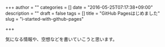 +++
author = ""
categories = []
date = "2016-05-25T07:17:38+09:00"
description = ""
draft = false
tags = []
title = "GitHub Pagesはじめました"
slug = "i-started-with-github-pages"

+++

気になる情報や、空想などを書いていこうと思います。
